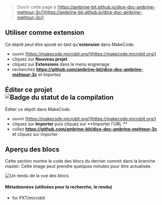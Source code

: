 
> Ouvrir cette page à [https://ambrine-bit.github.io/dice-doc-ambrine-mehtour-3c/](https://ambrine-bit.github.io/dice-doc-ambrine-mehtour-3c/)

## Utiliser comme extension

Ce dépôt peut être ajouté en tant qu'**extension** dans MakeCode.

* ouvrir [https://makecode.microbit.org/](https://makecode.microbit.org/)
* cliquez sur **Nouveau projet**
* cliquez sur **Extensions** dans le menu engrenage
* recherchez **https://github.com/ambrine-bit/dice-doc-ambrine-mehtour-3c** et importez

## Éditer ce projet ![Badge du statut de la compilation](https://github.com/ambrine-bit/dice-doc-ambrine-mehtour-3c/workflows/MakeCode/badge.svg)

Éditer ce dépôt dans MakeCode.

* ouvrir [https://makecode.microbit.org/](https://makecode.microbit.org/)
* cliquez sur **Importer** puis cliquez sur **Importer l'URL **
* collez **https://github.com/ambrine-bit/dice-doc-ambrine-mehtour-3c** et cliquez sur importer

## Aperçu des blocs

Cette section montre le code des blocs du dernier commit dans la branche master.
Cette image peut prendre quelques minutes pour être actualisée.

![Un rendu de la vue des blocs](https://github.com/ambrine-bit/dice-doc-ambrine-mehtour-3c/raw/master/.github/makecode/blocks.png)

#### Métadonnées (utilisées pour la recherche, le rendu)

* for PXT/microbit
<script src="https://makecode.com/gh-pages-embed.js"></script><script>makeCodeRender("{{ site.makecode.home_url }}", "{{ site.github.owner_name }}/{{ site.github.repository_name }}");</script>
